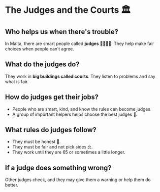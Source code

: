 # The Judges and the Courts 🏛️

## Who helps us when there's trouble?

In Malta, there are smart people called **judges** 👩‍⚖️👨‍⚖️. They help make fair choices when people can't agree.

## What do the judges do?

They work in **big buildings called courts**. They listen to problems and say what is fair.

## How do judges get their jobs?

- People who are smart, kind, and know the rules can become judges.
- A group of important helpers helps choose the best judges 🤝.

## What rules do judges follow?

- They must be honest 💬.
- They must be fair and not pick sides ⚖️.
- They work until they are 65 or sometimes a little longer.

## If a judge does something wrong?

Other judges check, and they may give them a warning or help them do better.
